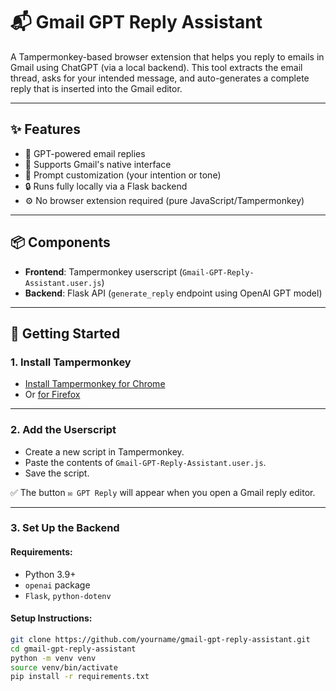 # 📬 Gmail GPT Reply Assistant

A Tampermonkey-based browser extension that helps you reply to emails in Gmail using ChatGPT (via a local backend). This tool extracts the email thread, asks for your intended message, and auto-generates a complete reply that is inserted into the Gmail editor.

---

## ✨ Features

- 🧠 GPT-powered email replies
- 📩 Supports Gmail's native interface
- 💬 Prompt customization (your intention or tone)
- 🔒 Runs fully locally via a Flask backend
- ⚙️ No browser extension required (pure JavaScript/Tampermonkey)

---

## 📦 Components

- **Frontend**: Tampermonkey userscript (`Gmail-GPT-Reply-Assistant.user.js`)
- **Backend**: Flask API (`generate_reply` endpoint using OpenAI GPT model)

---

## 🚀 Getting Started

### 1. Install Tampermonkey

- [Install Tampermonkey for Chrome](https://tampermonkey.net/?ext=dhdg&browser=chrome)
- Or [for Firefox](https://tampermonkey.net/?ext=dhdg&browser=firefox)

---

### 2. Add the Userscript

- Create a new script in Tampermonkey.
- Paste the contents of `Gmail-GPT-Reply-Assistant.user.js`.
- Save the script.

✅ The button `✉️ GPT Reply` will appear when you open a Gmail reply editor.

---

### 3. Set Up the Backend

#### Requirements:

- Python 3.9+
- `openai` package
- `Flask`, `python-dotenv`

#### Setup Instructions:

```bash
git clone https://github.com/yourname/gmail-gpt-reply-assistant.git
cd gmail-gpt-reply-assistant
python -m venv venv
source venv/bin/activate
pip install -r requirements.txt
